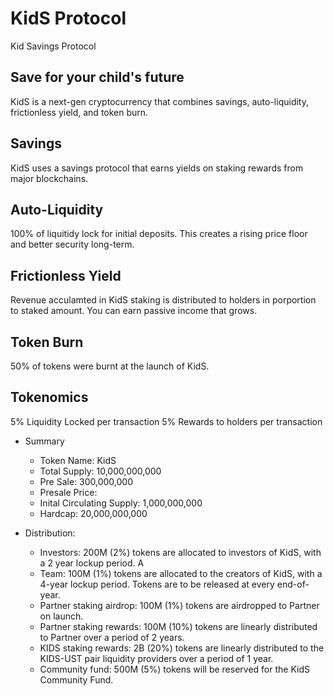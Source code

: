 # KidS Protocol
Kid Savings Protocol

## Save for your child's future
KidS is a next-gen cryptocurrency that combines savings, auto-liquidity, frictionless yield, and token burn.

## Savings
KidS uses a savings protocol that earns yields on staking rewards from major blockchains.

## Auto-Liquidity
100% of liquitidy lock for initial deposits. This creates a rising price floor and better security long-term.

## Frictionless Yield
Revenue acculamted in KidS staking is distributed to holders in porportion to staked amount. You can earn passive income that grows.

## Token Burn
50% of tokens were burnt at the launch of KidS.

## Tokenomics
5% Liquidity Locked per transaction
5% Rewards to holders per transaction

* Summary
  * Token Name: KidS
  * Total Supply: 10,000,000,000
  * Pre Sale: 300,000,000
  * Presale Price: 
  * Inital Circulating Supply: 1,000,000,000
  * Hardcap: 20,000,000,000

* Distribution:
  * Investors: 200M (2%) tokens are allocated to investors of KidS, with a 2 year lockup period. A
  * Team: 100M (1%) tokens are allocated to the creators of KidS, with a 4-year  lockup period. Tokens are to be released at every end-of-year.
  * Partner staking airdrop: 100M (1%) tokens are airdropped to Partner on launch.
  * Partner staking rewards: 100M (10%) tokens are linearly distributed to Partner over a period of 2 years. 
  * KIDS staking rewards: 2B (20%) tokens are linearly distributed to the KIDS-UST pair liquidity providers over a period of 1 year.
  * Community fund: 500M (5%) tokens will be reserved for the KidS Community Fund.
